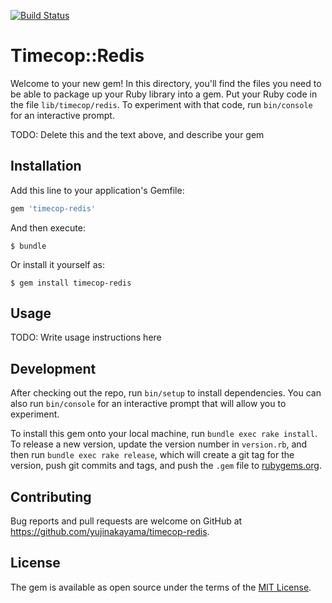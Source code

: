 [![Build Status](https://travis-ci.org/yujinakayama/timecop-redis.svg?branch=master)](https://travis-ci.org/yujinakayama/timecop-redis)

# Timecop::Redis

Welcome to your new gem! In this directory, you'll find the files you need to be able to package up your Ruby library into a gem. Put your Ruby code in the file `lib/timecop/redis`. To experiment with that code, run `bin/console` for an interactive prompt.

TODO: Delete this and the text above, and describe your gem

## Installation

Add this line to your application's Gemfile:

```ruby
gem 'timecop-redis'
```

And then execute:

    $ bundle

Or install it yourself as:

    $ gem install timecop-redis

## Usage

TODO: Write usage instructions here

## Development

After checking out the repo, run `bin/setup` to install dependencies. You can also run `bin/console` for an interactive prompt that will allow you to experiment.

To install this gem onto your local machine, run `bundle exec rake install`. To release a new version, update the version number in `version.rb`, and then run `bundle exec rake release`, which will create a git tag for the version, push git commits and tags, and push the `.gem` file to [rubygems.org](https://rubygems.org).

## Contributing

Bug reports and pull requests are welcome on GitHub at https://github.com/yujinakayama/timecop-redis.

## License

The gem is available as open source under the terms of the [MIT License](https://opensource.org/licenses/MIT).
